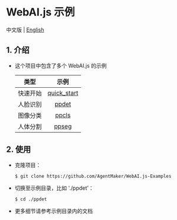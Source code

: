 # WebAI.js 示例
中文版 | [English](./README_EN.md)

## 1. 介绍
* 这个项目中包含了多个 WebAI.js 的示例

    |类型|示例|
    |:-:|:-:|
    |快速开始|[quick_start](./quick_start)|
    |人脸识别|[ppdet](./ppdet)|
    |图像分类|[ppcls](./ppcls)|
    |人体分割|[ppseg](./ppseg)|

## 2. 使用
* 克隆项目：

    ```bash
    $ git clone https://github.com/AgentMaker/WebAI.js-Examples
    ```

* 切换至示例目录，比如 './ppdet'：

    ```
    $ cd ./ppdet
    ```

* 更多细节请参考示例目录内的文档